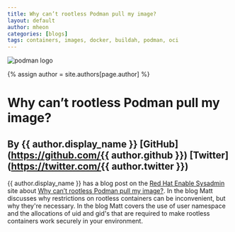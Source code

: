 ```yaml
---
title: Why can’t rootless Podman pull my image?  
layout: default
author: mheon
categories: [blogs]
tags: containers, images, docker, buildah, podman, oci
---
```

![podman logo](https://podman.io/images/podman.svg)

{% assign author = site.authors[page.author] %}

# Why can’t rootless Podman pull my image? 
## By {{ author.display_name }} [GitHub](https://github.com/{{ author.github }}) [Twitter](https://twitter.com/{{ author.twitter }})

{{ author.display_name }} has a blog post on the [Red Hat Enable Sysadmin](https://www.redhat.com/sysadmin/) site about [Why can’t rootless Podman pull my image?](https://www.redhat.com/sysadmin/rootless-podman).  In the blog Matt discusses why restrictions on rootless containers can be inconvenient, but why they're necessary.  In the blog Matt covers the use of user namespace and the allocations of uid and gid's that are required to make rootless containers work securely in your environment.

